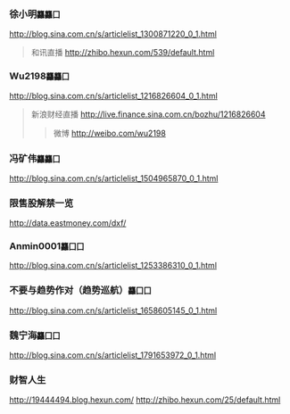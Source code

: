 ### 徐小明`龘龘囗`
http://blog.sina.com.cn/s/articlelist_1300871220_0_1.html
>和讯直播
>http://zhibo.hexun.com/539/default.html

### Wu2198`龘龘囗`
http://blog.sina.com.cn/s/articlelist_1216826604_0_1.html
>新浪财经直播
>http://live.finance.sina.com.cn/bozhu/1216826604
>>微博
>>http://weibo.com/wu2198
 
### 冯矿伟`龘龘囗`
http://blog.sina.com.cn/s/articlelist_1504965870_0_1.html

### 限售股解禁一览
http://data.eastmoney.com/dxf/

### Anmin0001`龘囗囗`
http://blog.sina.com.cn/s/articlelist_1253386310_0_1.html
 
### 不要与趋势作对（趋势巡航）`龘囗囗`
http://blog.sina.com.cn/s/articlelist_1658605145_0_1.html
 
### 魏宁海`龘囗囗`
http://blog.sina.com.cn/s/articlelist_1791653972_0_1.html
 
### 财智人生
http://19444494.blog.hexun.com/
http://zhibo.hexun.com/25/default.html